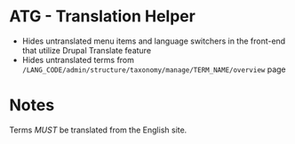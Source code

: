 # ATG - Translation Helper
- Hides untranslated menu items and language switchers in the front-end that utilize Drupal Translate feature
- Hides untranslated terms from `/LANG_CODE/admin/structure/taxonomy/manage/TERM_NAME/overview` page

# Notes
Terms *MUST* be translated from the English site.

